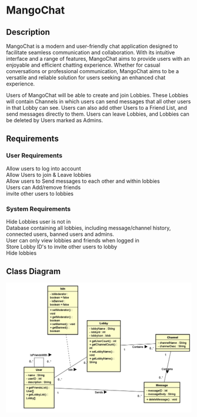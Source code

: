 # MangoChat

## Description
MangoChat is a modern and user-friendly chat application designed to facilitate seamless communication and collaboration. With its intuitive interface and a range of features, MangoChat aims to provide users with an enjoyable and efficient chatting experience. Whether for casual conversations or professional communication, MangoChat aims to be a versatile and reliable solution for users seeking an enhanced chat experience.

Users of MangoChat will be able to create and join Lobbies. These Lobbies will contain Channels in which users can send messages that all other users in that Lobby can see. Users can also add other Users to a Friend List, and send messages directly to them. Users can leave Lobbies, and Lobbies can be deleted by Users marked as Admins.

## Requirements


### User Requirements 
Allow users to log into account   
Allow Users to join & Leave lobbies   
Allow users to Send messages to each other and within lobbies   
Users can Add/remove friends   
invite other users to lobbies  


### System Requirements 

Hide Lobbies user is not in  
Database containing all lobbies, including message/channel history, connected users, banned users and admins.   
User can only view lobbies and friends when logged in   
Store Lobby ID's to invite other users to lobby   
Hide lobbies   

## Class Diagram
![Mango Chat Class Diagram](Requirements/MangoClassDiag.png)
